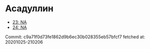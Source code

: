 # Асадуллин
- [23: NA](23.md)
- [24: NA](24.md)

Commit: c9a71f0d73fe1862d9b6ec30b028355eb57bfcf7
 fetched at: 20201025-210206
